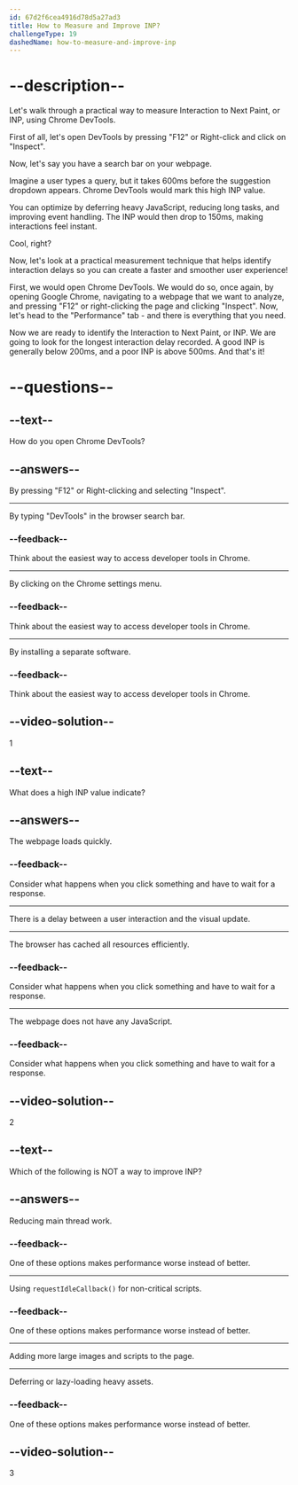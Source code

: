 ```yaml
---
id: 67d2f6cea4916d78d5a27ad3
title: How to Measure and Improve INP?
challengeType: 19
dashedName: how-to-measure-and-improve-inp
---
```


# --description--

Let's walk through a practical way to measure Interaction to Next Paint, or INP, using Chrome DevTools.

First of all, let's open DevTools by pressing "F12" or Right-click and click on "Inspect".

Now, let's say you have a search bar on your webpage.

Imagine a user types a query, but it takes 600ms before the suggestion dropdown appears. Chrome DevTools would mark this high INP value.

You can optimize by deferring heavy JavaScript, reducing long tasks, and improving event handling. The INP would then drop to 150ms, making interactions feel instant.

Cool, right?

Now, let's look at a practical measurement technique that helps identify interaction delays so you can create a faster and smoother user experience!

First, we would open Chrome DevTools. We would do so, once again, by opening Google Chrome, navigating to a webpage that we want to analyze, and pressing "F12" or right-clicking the page and clicking "Inspect". Now, let's head to the "Performance" tab - and there is everything that you need.

Now we are ready to identify the Interaction to Next Paint, or INP. We are going to look for the longest interaction delay recorded. A good INP is generally below 200ms, and a poor INP is above 500ms. And that's it!

# --questions--

## --text--

How do you open Chrome DevTools?

## --answers--

By pressing "F12" or Right-clicking and selecting "Inspect".

---

By typing "DevTools" in the browser search bar.

### --feedback--

Think about the easiest way to access developer tools in Chrome.

---

By clicking on the Chrome settings menu.

### --feedback--

Think about the easiest way to access developer tools in Chrome.

---

By installing a separate software.

### --feedback--

Think about the easiest way to access developer tools in Chrome.

## --video-solution--

1

## --text--

What does a high INP value indicate?

## --answers--

The webpage loads quickly.

### --feedback--

Consider what happens when you click something and have to wait for a response.

---

There is a delay between a user interaction and the visual update.

---

The browser has cached all resources efficiently.

### --feedback--

Consider what happens when you click something and have to wait for a response.

---

The webpage does not have any JavaScript.

### --feedback--

Consider what happens when you click something and have to wait for a response.

## --video-solution--

2

## --text--

Which of the following is NOT a way to improve INP?

## --answers--

Reducing main thread work.

### --feedback--

One of these options makes performance worse instead of better.

---

Using `requestIdleCallback()` for non-critical scripts.

### --feedback--

One of these options makes performance worse instead of better.

---

Adding more large images and scripts to the page.

---

Deferring or lazy-loading heavy assets.

### --feedback--

One of these options makes performance worse instead of better.

## --video-solution--

3
